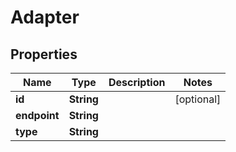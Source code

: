
# Adapter

## Properties
Name | Type | Description | Notes
------------ | ------------- | ------------- | -------------
**id** | **String** |  |  [optional]
**endpoint** | **String** |  | 
**type** | **String** |  | 



